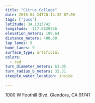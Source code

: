 ```yaml
---
title: "Citrus College"
date: 2018-04-24T20:14:32-07:00
tags: ["juco"]
latitude: 34.1313742
longitude: -117.8829366
elevation_meters: 199.64
distance_meters: 400.00
lap_lanes: 9
home_lanes: 9
surface_type: artificial
colors: 
  - red
turn_diameter_meters: 63.05
turn_radius_b_meters: 32.31
steeple_water_location: inside

---
```

1000 W Foothill Blvd, Glendora, CA 91741
<!--more-->
